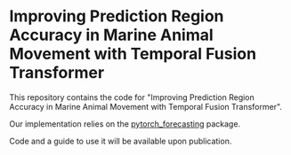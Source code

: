 # Improving Prediction Region Accuracy in Marine Animal Movement with Temporal Fusion Transformer

This repository contains the code for "Improving Prediction Region Accuracy in Marine Animal Movement with Temporal Fusion Transformer".

Our implementation relies on the [pytorch_forecasting](https://github.com/sktime/pytorch-forecasting) package.

Code and a guide to use it will be available upon publication.
